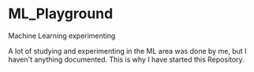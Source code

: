 # ML_Playground
Machine Learning experimenting


A lot of studying and experimenting in the ML area was done by me, but I haven't anything documented. This is why I have started this Repository.
